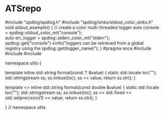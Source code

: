 # ATSrepo
#include "spdlog/spdlog.h"
#include "spdlog/sinks/stdout_color_sinks.h"
void stdout_example()
{
    // create a color multi-threaded logger
    auto console = spdlog::stdout_color_mt("console");    
    auto err_logger = spdlog::stderr_color_mt("stderr");    
    spdlog::get("console")->info("loggers can be retrieved from a global registry using the spdlog::get(logger_name)");
}
#pragma once
#include <iomanip>
#include <locale>
#include <sstream>

namespace utils {

template <typename T>
inline std::string format(const T &value) {
    static std::locale loc("");
    std::stringstream ss;
    ss.imbue(loc);
    ss << value;
    return ss.str();
}

template <>
inline std::string format(const double &value) {
    static std::locale loc("");
    std::stringstream ss;
    ss.imbue(loc);
    ss << std::fixed << std::setprecision(1) << value;
    return ss.str();
}

}  // namespace utils
